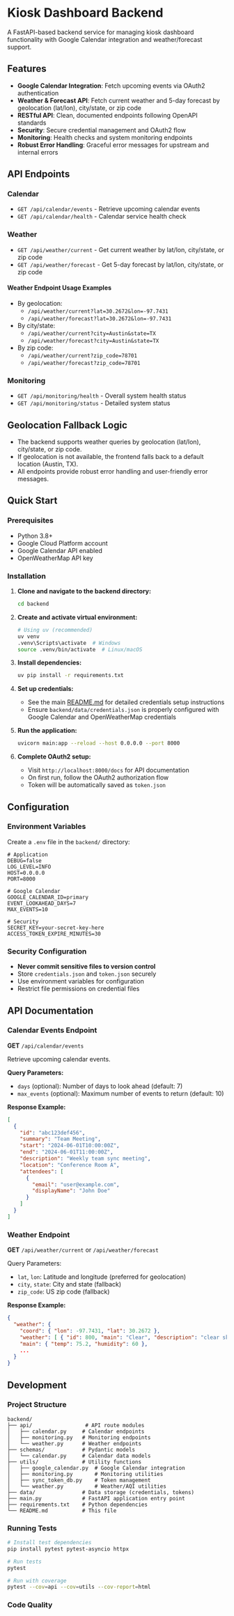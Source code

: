 # Kiosk Dashboard Backend

A FastAPI-based backend service for managing kiosk dashboard functionality with Google Calendar integration and weather/forecast support.

## Features

- **Google Calendar Integration**: Fetch upcoming events via OAuth2 authentication
- **Weather & Forecast API**: Fetch current weather and 5-day forecast by geolocation (lat/lon), city/state, or zip code
- **RESTful API**: Clean, documented endpoints following OpenAPI standards
- **Security**: Secure credential management and OAuth2 flow
- **Monitoring**: Health checks and system monitoring endpoints
- **Robust Error Handling**: Graceful error messages for upstream and internal errors

## API Endpoints

### Calendar

- `GET /api/calendar/events` - Retrieve upcoming calendar events
- `GET /api/calendar/health` - Calendar service health check

### Weather

- `GET /api/weather/current` - Get current weather by lat/lon, city/state, or zip code
- `GET /api/weather/forecast` - Get 5-day forecast by lat/lon, city/state, or zip code

#### Weather Endpoint Usage Examples

- By geolocation:
  - `/api/weather/current?lat=30.2672&lon=-97.7431`
  - `/api/weather/forecast?lat=30.2672&lon=-97.7431`
- By city/state:
  - `/api/weather/current?city=Austin&state=TX`
  - `/api/weather/forecast?city=Austin&state=TX`
- By zip code:
  - `/api/weather/current?zip_code=78701`
  - `/api/weather/forecast?zip_code=78701`

### Monitoring

- `GET /api/monitoring/health` - Overall system health status
- `GET /api/monitoring/status` - Detailed system status

## Geolocation Fallback Logic

- The backend supports weather queries by geolocation (lat/lon), city/state, or zip code.
- If geolocation is not available, the frontend falls back to a default location (Austin, TX).
- All endpoints provide robust error handling and user-friendly error messages.

## Quick Start

### Prerequisites

- Python 3.8+
- Google Cloud Platform account
- Google Calendar API enabled
- OpenWeatherMap API key

### Installation

1. **Clone and navigate to the backend directory:**

   ```bash
   cd backend
   ```

2. **Create and activate virtual environment:**

   ```bash
   # Using uv (recommended)
   uv venv
   .venv\Scripts\activate  # Windows
   source .venv/bin/activate  # Linux/macOS
   ```

3. **Install dependencies:**

   ```bash
   uv pip install -r requirements.txt
   ```

4. **Set up credentials:**
   - See the main [README.md](../README.md#credentials-setup) for detailed credentials setup instructions
   - Ensure `backend/data/credentials.json` is properly configured with Google Calendar and OpenWeatherMap credentials

5. **Run the application:**

   ```bash
   uvicorn main:app --reload --host 0.0.0.0 --port 8000
   ```

6. **Complete OAuth2 setup:**
   - Visit `http://localhost:8000/docs` for API documentation
   - On first run, follow the OAuth2 authorization flow
   - Token will be automatically saved as `token.json`

## Configuration

### Environment Variables

Create a `.env` file in the `backend/` directory:

```env
# Application
DEBUG=false
LOG_LEVEL=INFO
HOST=0.0.0.0
PORT=8000

# Google Calendar
GOOGLE_CALENDAR_ID=primary
EVENT_LOOKAHEAD_DAYS=7
MAX_EVENTS=10

# Security
SECRET_KEY=your-secret-key-here
ACCESS_TOKEN_EXPIRE_MINUTES=30
```

### Security Configuration

- **Never commit sensitive files to version control**
- Store `credentials.json` and `token.json` securely
- Use environment variables for configuration
- Restrict file permissions on credential files

## API Documentation

### Calendar Events Endpoint

**GET** `/api/calendar/events`

Retrieve upcoming calendar events.

**Query Parameters:**

- `days` (optional): Number of days to look ahead (default: 7)
- `max_events` (optional): Maximum number of events to return (default: 10)

**Response Example:**

```json
[
  {
    "id": "abc123def456",
    "summary": "Team Meeting",
    "start": "2024-06-01T10:00:00Z",
    "end": "2024-06-01T11:00:00Z",
    "description": "Weekly team sync meeting",
    "location": "Conference Room A",
    "attendees": [
      {
        "email": "user@example.com",
        "displayName": "John Doe"
      }
    ]
  }
]
```

### Weather Endpoint

**GET** `/api/weather/current` or `/api/weather/forecast`

Query Parameters:

- `lat`, `lon`: Latitude and longitude (preferred for geolocation)
- `city`, `state`: City and state (fallback)
- `zip_code`: US zip code (fallback)

**Response Example:**

```json
{
  "weather": {
    "coord": { "lon": -97.7431, "lat": 30.2672 },
    "weather": [ { "id": 800, "main": "Clear", "description": "clear sky", "icon": "01d" } ],
    "main": { "temp": 75.2, "humidity": 60 },
    ...
  }
}
```

## Development

### Project Structure

```
backend/
├── api/                 # API route modules
│   ├── calendar.py     # Calendar endpoints
│   ├── monitoring.py   # Monitoring endpoints
│   └── weather.py      # Weather endpoints
├── schemas/            # Pydantic models
│   └── calendar.py     # Calendar data models
├── utils/              # Utility functions
│   ├── google_calendar.py  # Google Calendar integration
│   ├── monitoring.py       # Monitoring utilities
│   ├── sync_token_db.py    # Token management
│   └── weather.py          # Weather/AQI utilities
├── data/               # Data storage (credentials, tokens)
├── main.py             # FastAPI application entry point
├── requirements.txt    # Python dependencies
└── README.md           # This file
```

### Running Tests

```bash
# Install test dependencies
pip install pytest pytest-asyncio httpx

# Run tests
pytest

# Run with coverage
pytest --cov=api --cov=utils --cov-report=html
```

### Code Quality

```
